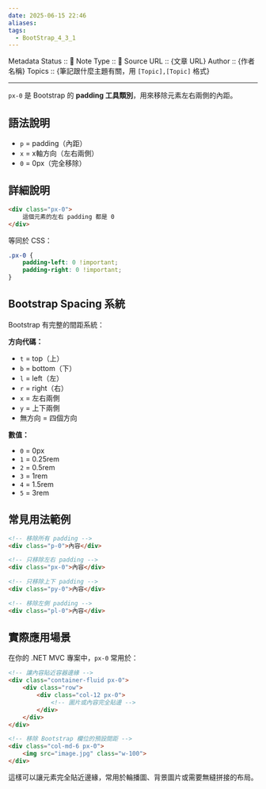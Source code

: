 ```yaml
---
date: 2025-06-15 22:46
aliases: 
tags:
  - BootStrap_4_3_1
---
```

 Metadata
Status :: 🌱
Note Type :: 📰
Source URL :: {文章 URL}
Author :: {作者名稱}
Topics :: {筆記跟什麼主題有關，用 `[Topic],[Topic]` 格式}

---

`px-0` 是 Bootstrap 的 **padding 工具類別**，用來移除元素左右兩側的內距。

## 語法說明

- `p` = padding（內距）
- `x` = x軸方向（左右兩側）
- `0` = 0px（完全移除）

## 詳細說明

```html
<div class="px-0">
    這個元素的左右 padding 都是 0
</div>
```

等同於 CSS：

```css
.px-0 {
    padding-left: 0 !important;
    padding-right: 0 !important;
}
```

## Bootstrap Spacing 系統

Bootstrap 有完整的間距系統：

**方向代碼：**

- `t` = top（上）
- `b` = bottom（下）
- `l` = left（左）
- `r` = right（右）
- `x` = 左右兩側
- `y` = 上下兩側
- 無方向 = 四個方向

**數值：**

- `0` = 0px
- `1` = 0.25rem
- `2` = 0.5rem
- `3` = 1rem
- `4` = 1.5rem
- `5` = 3rem

## 常見用法範例

```html
<!-- 移除所有 padding -->
<div class="p-0">內容</div>

<!-- 只移除左右 padding -->
<div class="px-0">內容</div>

<!-- 只移除上下 padding -->
<div class="py-0">內容</div>

<!-- 移除左側 padding -->
<div class="pl-0">內容</div>
```

## 實際應用場景

在你的 .NET MVC 專案中，`px-0` 常用於：

```html
<!-- 讓內容貼近容器邊緣 -->
<div class="container-fluid px-0">
    <div class="row">
        <div class="col-12 px-0">
            <!-- 圖片或內容完全貼邊 -->
        </div>
    </div>
</div>

<!-- 移除 Bootstrap 欄位的預設間距 -->
<div class="col-md-6 px-0">
    <img src="image.jpg" class="w-100">
</div>
```

這樣可以讓元素完全貼近邊緣，常用於輪播圖、背景圖片或需要無縫拼接的布局。